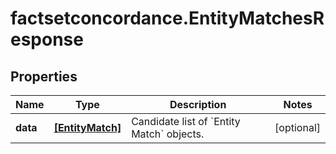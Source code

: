 # factsetconcordance.EntityMatchesResponse

## Properties

Name | Type | Description | Notes
------------ | ------------- | ------------- | -------------
**data** | [**[EntityMatch]**](EntityMatch.md) | Candidate list of &#x60;Entity Match&#x60; objects. | [optional] 


